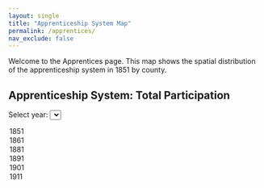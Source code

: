 ```yaml
---
layout: single
title: "Apprenticeship System Map"
permalink: /apprentices/
nav_exclude: false
---
```


Welcome to the Apprentices page. This map shows the spatial distribution of the apprenticeship system in 1851 by county.

<h2>Apprenticeship System: Total Participation</h2>

<!-- Dropdown or slider for selecting year -->
<label for="year-select">Select year: </label>
<select id="year-select">
  <option value="1851">1851</option>
  <option value="1861">1861</option>
  <option value="1881">1881</option>
  <option value="1891">1891</option>
  <option value="1901">1901</option>
  <option value="1911">1911</option>
</select>

<div id="map-container">
  <svg width="960" height="600"></svg>
</div>

<div id="tooltip" style="position:absolute; background:white; border:1px solid #aaa; padding:5px; visibility:hidden;"></div>

<script src="https://d3js.org/d3.v7.min.js"></script>

<script>
const width = 960, height = 600;
const svg = d3.select("svg");
const tooltip = d3.select("#tooltip");

Promise.all([
  d3.json("/assets/maps/Counties1851.geojson"),
  d3.json("/assets/maps/total_by_year.json")
]).then(([geoData, yearData]) => {

  // Fit the map projection dynamically to the geometry
  const pathTemp = d3.geoPath().projection(d3.geoMercator());
  const bounds = pathTemp.bounds(geoData);
  const dx = bounds[1][0] - bounds[0][0];
  const dy = bounds[1][1] - bounds[0][1];
  const x = (bounds[0][0] + bounds[1][0]) / 2;
  const y = (bounds[0][1] + bounds[1][1]) / 2;

  const scale = 0.95 / Math.max(dx / width, dy / height);
  const translate = [width / 2 - scale * x, height / 2 - scale * y];

  const projection = d3.geoTransform({
    point: function (lon, lat) {
      const projected = d3.geoMercator()
        .scale(scale)
        .translate([0, 0])
        ([lon, lat]);
      this.stream.point(projected[0] + translate[0], projected[1] + translate[1]);
    }
  });

  const path = d3.geoPath().projection(projection);

  const yearSelect = d3.select("#year-select");

  function updateMap(year) {
    const values = yearData[year];
    const color = d3.scaleSequential(d3.interpolatePurples)
      .domain([0.1, 0.9]); // Adjust to your actual data range

    svg.selectAll("path")
      .data(geoData.features)
      .join("path")
      .attr("d", path)
      .attr("fill", d => {
        const name = d.properties.R_CTY;
        const v = values[name];
        return v != null ? color(v) : "#ccc";
      })
      .attr("stroke", "#fff")
      .attr("stroke-width", 0.5)
      .on("mouseover", function (event, d) {
        const name = d.properties.R_CTY;
        const value = values[name];
        tooltip.style("visibility", "visible")
          .text(`${name}: ${value != null ? value.toFixed(2) : "N/A"}`);
        d3.select(this).attr("stroke-width", 2);
      })
      .on("mousemove", function(event) {
        tooltip.style("top", (event.pageY + 10) + "px")
               .style("left", (event.pageX + 10) + "px");
      })
      .on("mouseout", function () {
        tooltip.style("visibility", "hidden");
        d3.select(this).attr("stroke-width", 0.5);
      });
  }

  // Initial map load
  updateMap("1851");

  // Update map when dropdown changes
  yearSelect.on("change", function() {
    updateMap(this.value);
  });

});
</script>
